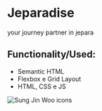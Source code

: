 
# Jeparadise

your journey partner in jepara 






## Functionality/Used:

- Semantic HTML
- Flexbox e Grid Layout 
- HTML, CSS e JS 


![Sung Jin Woo icons](https://github.com/imsakyanuar/semantic-HTML-jeparadise/assets/56462076/3fc8a648-82be-4aed-9f08-09be04849df3)



